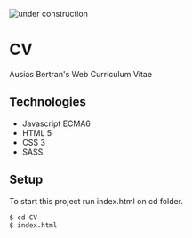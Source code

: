 ![under construction](https://img.freepik.com/vector-gratis/signo-industrial-construccion-fondo-rayado-linea-negra-amarilla_97458-151.jpg?size=626&ext=jpg)

# CV
Ausias Bertran's Web Curriculum Vitae

## Technologies
* Javascript ECMA6
* HTML 5
* CSS 3
* SASS

## Setup
To start this project run index.html on cd folder.
```
$ cd CV
$ index.html
```
